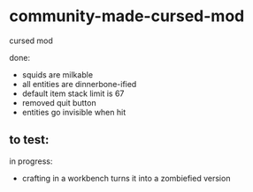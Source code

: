 # community-made-cursed-mod

cursed mod

done:
- squids are milkable
- all entities are dinnerbone-ified
- default item stack limit is 67
- removed quit button
- entities go invisible when hit

to test:
- 

in progress:
- crafting in a workbench turns it into a zombiefied version